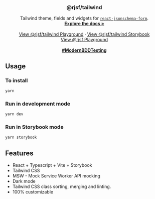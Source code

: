 <br />
<p align="center">
  <h3 align="center">@rjsf/tailwind</h3>

  <p align="center">
  Tailwind theme, fields and widgets for <a href="https://github.com/mozilla-services/react-jsonschema-form/"><code>react-jsonschema-form</code></a>.
    <br />
    <a href="https://rjsf-team.github.io/react-jsonschema-form/docs/"><strong>Explore the docs »</strong></a>
    <br />
    <br />
    <a href="https://cmelion.github.io/rjsf-tailwind/">View @rjsf/tailwind Playground</a>
    ·
    <a href="https://cmelion.github.io/rjsf-tailwind/storybook/">View @rjsf/tailwind Storybook</a>
    <br />
    <a href="https://rjsf-team.github.io/react-jsonschema-form/">View @rjsf Playground</a>
    <br/><br/>
    <a href="https://www.linkedin.com/search/results/all/?keywords=%23ModernBDDTesting"><strong>#ModernBDDTesting</strong></a>
  </p>

## Usage

### To install

```bash
yarn
```

### Run in development mode

```bash
yarn dev
```

### Run in Storybook mode

```bash
yarn storybook
```

## Features

- React + Typescript + Vite + Storybook
- Tailwind CSS
- MSW - Mock Service Worker API mocking
- Dark mode
- Tailwind CSS class sorting, merging and linting.
- 100% customizable
